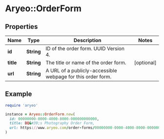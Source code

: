 # Aryeo::OrderForm

## Properties

| Name | Type | Description | Notes |
| ---- | ---- | ----------- | ----- |
| **id** | **String** | ID of the order form. UUID Version 4. |  |
| **title** | **String** | The title or name of the order form. | [optional] |
| **url** | **String** | A URL of a publicly-accessible webpage for this order form. |  |

## Example

```ruby
require 'aryeo'

instance = Aryeo::OrderForm.new(
  id: 00000000-0000-4000-8000-000000000000,
  title: BQ&#39;s Photography Order Form,
  url: https://www.aryeo.com/order-forms/00000000-0000-4000-8000-000000000000
)
```

